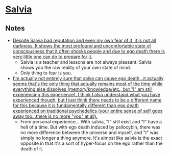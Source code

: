 # [Salvia](https://psychonautwiki.org/w/index.php?title=Salvinorin_A)

## Notes

- [Despite Salvia bad reputation and even my own fear of it, it is not all darkness. It shows the most profound and uncomfortable state of consciousness that it often shocks people and due to ego death there is very little one can do to prepare for it.](https://www.reddit.com/r/Salvia/comments/81twxj/salvia_vs_dmt/)
  - Salvia is a teacher and lessons are not always pleasant. Salvia shows you the raw reality of your own state of mind.
  - Only thing to fear is you.
- [I'm actually not entirely sure that salva can cause ego death...it actually seems that's the only thing that actually remains most of the time while everything else dissolves (memory/knowledge/etc., but "I" am still experiencing this experience). I think I also understand what you have experienced though, but I just think there needs to be a different name for this because it is fundamentally different than ego death experienced on traditional psychedelics (your entire sense of self goes away too...there is no more "you" at all).](https://www.reddit.com/r/Salvia/comments/b09is6/ego_death_feels/)
  - From personal experience... With salvia, "I" still exist and "I" have a hell of a time. But with ego death induced by psilocybin, there was no more difference between the universe and myself, and "I" was simply no longer a thing anymore. It's almost like salvia is the exact opposite in that it's a sort of hyper-focus on the ego rather than the death of it.
